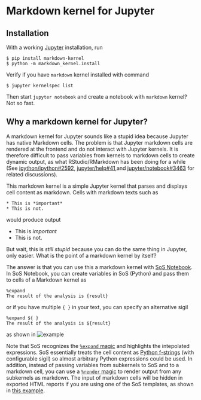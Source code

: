 # Markdown kernel for Jupyter

## Installation

With a working [Jupyter](http://jupyter.org/) installation, run

```
$ pip install markdown-kernel
$ python -m markdown_kernel.install
```

Verify if you have `markdown` kernel installed with command

```
$ jupyter kernelspec list
```

Then start `jupyter notebook` and create a notebook with `markdown` kernel? Not so fast.

## Why a markdown kernel for Jupyter?

A markdown kernel for Jupyter sounds like a stupid idea because Jupyter has
native Markdown cells. The problem is that Jupyter markdown cells are
rendered at the frontend and do not interact with Jupyter kernels.
It is therefore difficult to pass variables from kernels to markdown cells
to create dynamic output, as what RStudio/RMarkdown has been doing for a while
(See [ipython/ipython#2592](https://github.com/ipython/ipython/issues/2592), [jupyter/help#41](https://github.com/jupyter/help/issues/41),and [jupyter/notebook#3463](https://github.com/jupyter/notebook/issues/3463) for related discussions).

This markdown kernel is a simple Jupyter kernel that parses and displays
 cell content as markdown. Cells with markdown texts such as

```
* This is *important*
* This is not. 
```

would produce output

* This is *important*
* This is not. 

But wait, this is *still stupid* because you can do the same thing in
Jupyter, only easier. What is the point of a markdown kernel by itself?

The answer is that you can use this a markdown kernel with [SoS
Notebook](http://vatlab.github.com/sos-docs). In SoS Notebook, you can
create variables in SoS (Python) and pass them to cells of a Markdown kernel
as

```
%expand
The result of the analysis is {result}
```

or if you have multiple `{ }` in your text, you can specify an alternative sigil

```
%expand ${ }
The result of the analysis is ${result}
```
as shown in
![example](https://user-images.githubusercontent.com/9889312/37932344-e1c13e96-310d-11e8-963c-5fe26c6523d1.png)

Note that SoS recognizes the [`%expand` magic](https://vatlab.github.io/sos-docs/doc/documentation/SoS_Magics.html#magic_expand) and highlights the intepolated expressions. SoS essentially treats the cell content as [Python f-strings](https://www.python.org/dev/peps/pep-0498/) (with configurable sigil) so almost arbitrary Python expressions could be used. In addition, instead of passing variables from subkernels to SoS and to a markdown cell, you can use a [`%render` magic](https://vatlab.github.io/sos-docs/doc/documentation/SoS_Magics.html#magic_render) to render output from any subkernels as markdown. The input of markdown cells will be hidden in exported HTML reports if you are using one of the SoS templates, as shown in [this example](https://vatlab.github.io/sos-docs/doc/examples/Preview_and_Report_Generation.html).

